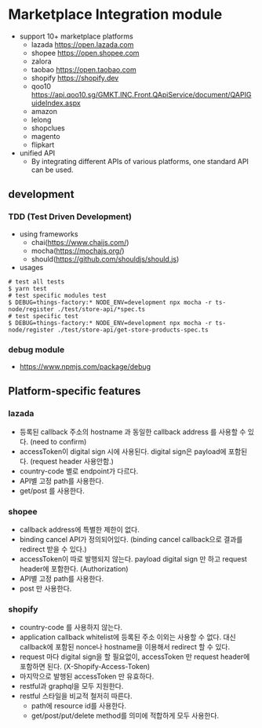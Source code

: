 # Marketplace Integration module

- support 10+ marketplace platforms
  - lazada https://open.lazada.com
  - shopee https://open.shopee.com
  - zalora
  - taobao https://open.taobao.com
  - shopify https://shopify.dev
  - qoo10 https://api.qoo10.sg/GMKT.INC.Front.QApiService/document/QAPIGuideIndex.aspx
  - amazon
  - lelong
  - shopclues
  - magento
  - flipkart
- unified API
  - By integrating different APIs of various platforms, one standard API can be used.

## development

### TDD (Test Driven Development)

- using frameworks
  - chai(https://www.chaijs.com/)
  - mocha(https://mochajs.org/)
  - should(https://github.com/shouldjs/should.js)
- usages

```
# test all tests
$ yarn test
# test specific modules test
$ DEBUG=things-factory:* NODE_ENV=development npx mocha -r ts-node/register ./test/store-api/*spec.ts
# test specific test
$ DEBUG=things-factory:* NODE_ENV=development npx mocha -r ts-node/register ./test/store-api/get-store-products-spec.ts
```

### debug module

- https://www.npmjs.com/package/debug

## Platform-specific features

### lazada

- 등록된 callback 주소의 hostname 과 동일한 callback address 를 사용할 수 있다. (need to confirm)
- accessToken이 digital sign 시에 사용된다. digital sign은 payload에 포함된다. (request header 사용안함.)
- country-code 별로 endpoint가 다르다.
- API별 고정 path를 사용한다.
- get/post 를 사용한다.

### shopee

- callback address에 특별한 제한이 없다.
- binding cancel API가 정의되어있다. (binding cancel callback으로 결과를 redirect 받을 수 있다.)
- accessToken이 따로 발행되지 않는다. payload digital sign 만 하고 request header에 포함한다. (Authorization)
- API별 고정 path를 사용한다.
- post 만 사용한다.

### shopify

- country-code 를 사용하지 않는다.
- application callback whitelist에 등록된 주소 이외는 사용할 수 없다. 대신 callback에 포함된 nonce나 hostname을 이용해서 redirect 할 수 있다.
- request 마다 digital sign을 할 필요없이, accessToken 만 request header에 포함하면 된다. (X-Shopify-Access-Token)
- 마지막으로 발행된 accessToken 만 유효하다.
- restful과 graphql을 모두 지원한다.
- restful 스타일을 비교적 철저히 따른다.
  - path에 resource id를 사용한다.
  - get/post/put/delete method를 의미에 적합하게 모두 사용한다.
